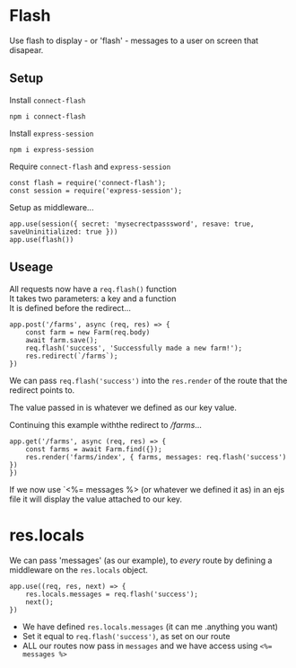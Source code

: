 # Flash

Use flash to display - or 'flash' - messages to a user on screen that disapear.

## Setup

Install `connect-flash`

    npm i connect-flash

Install `express-session`

    npm i express-session

Require `connect-flash` and `express-session`

    const flash = require('connect-flash');
    const session = require('express-session');

Setup as middleware...

    app.use(session({ secret: 'mysecrectpasssword', resave: true, saveUninitialized: true }))
    app.use(flash())

## Useage

All requests now have a `req.flash()` function  
It takes two parameters: a key and a function  
It is defined before the redirect...

    app.post('/farms', async (req, res) => {
        const farm = new Farm(req.body)
        await farm.save();
        req.flash('success', 'Successfully made a new farm!');
        res.redirect(`/farms`);
    })

We can pass `req.flash('success')` into the `res.render` of the route that the redirect points to.

The value passed in is whatever we defined as our key value.

Continuing this example withthe redirect to _/farms_...

    app.get('/farms', async (req, res) => {
        const farms = await Farm.find({});
        res.render('farms/index', { farms, messages: req.flash('success') })
    })

If we now use `<%= messages %> (or whatever we defined it as) in an ejs file it will display the value attached to our key.

# res.locals

We can pass 'messages' (as our example), to _every_ route by defining a middleware on the `res.locals` object.

    app.use((req, res, next) => {
        res.locals.messages = req.flash('success');
        next();
    })

- We have defined `res.locals.messages` (it can me .anything you want)
- Set it equal to `req.flash('success')`, as set on our route
- ALL our routes now pass in `messages` and we have access using `<%= messages %>`
